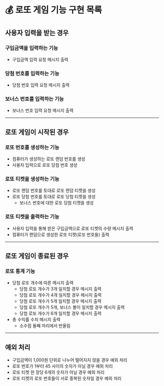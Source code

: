 # 💰 로또 게임 기능 구현 목록
## 사용자 입력을 받는 경우
### 구입금액을 입력하는 기능
- 구입금액 입력 요청 메시지 출력
### 당첨 번호를 입력하는 기능
- 당첨 번호 입력 요청 메시지 출력
### 보너스 번호를 입력하는 기능
- 보너스 번호 입력 요청 메시지 출력
----------------------------------------
## 로또 게임이 시작된 경우
### 로또 번호를 생성하는 기능
- 컴퓨터가 생성하는 로또 랜덤 번호를 생성
- 사용자 입력으로 로또 당첨 번호 생성
### 로또 티켓을 생성하는 기능
- 로또 랜덤 번호를 토대로 로또 랜덤 티켓을 생성
- 로또 당첨 번호를 토대로 로또 당첨 티켓을 생성
  - 보너스 번호에 대한 로또 당첨 티켓을 생성
### 로또 티켓을 출력하는 기능
- 사용자 입력을 통해 받은 구입금액으로 로또 티켓의 수량 메시지 출력
- 컴퓨터가 랜덤으로 생성한 로또 티켓(로또 번호들) 출력
----------------------------------------
## 로또 게임이 종료된 경우
### 로또 통계 기능
- 당첨 로또 개수에 따른 메시지 출력
  - 당첨 로또 개수가 3개 일치할 경우 메시지 출력
  - 당첨 로또 개수가 4개 일치할 경우 메시지 출력
  - 당첨 로또 개수가 5개 일치할 경우 메시지 출력
  - 당첨 로또 개수가 5개, 보너스 볼이 일치할 경우 메시지 출력
  - 당첨 로또 개수가 6개 일치할 경우 메시지 출력
- 총 수익률 수치 메시지 출력
  - 소수점 둘째 자리에서 반올림
----------------------------------------
## 예외 처리
- 구입금액이 1,000원 단위로 나누어 떨어지지 않을 경우 예외 처리
- 로또 번호가 1부터 45 사이의 숫자가 아닐 경우 예외 처리
- 로또 티켓 한 장당 6개의 숫자가 아닐 경우 예외 처리
- 로또 티켓의 로또 번호들이 서로 중복된 숫자일 경우 예외 처리